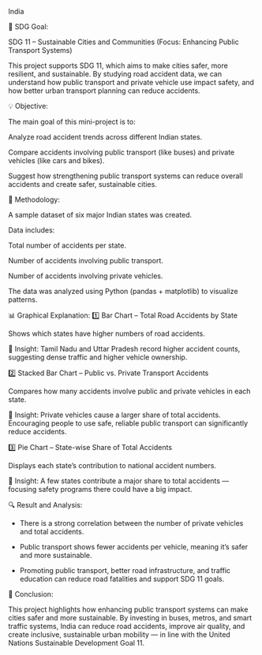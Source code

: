 India

🎯 SDG Goal:

SDG 11 – Sustainable Cities and Communities
(Focus: Enhancing Public Transport Systems)

This project supports SDG 11, which aims to make cities safer, more resilient, and sustainable. By studying road accident data, we can understand how public transport and private vehicle use impact safety, and how better urban transport planning can reduce accidents.

💡 Objective:

The main goal of this mini-project is to:

Analyze road accident trends across different Indian states.

Compare accidents involving public transport (like buses) and private vehicles (like cars and bikes).

Suggest how strengthening public transport systems can reduce overall accidents and create safer, sustainable cities.

🧮 Methodology:

A sample dataset of six major Indian states was created.

Data includes:

Total number of accidents per state.

Number of accidents involving public transport.

Number of accidents involving private vehicles.

The data was analyzed using Python (pandas + matplotlib) to visualize patterns.

📊 Graphical Explanation:
1️⃣ Bar Chart – Total Road Accidents by State

Shows which states have higher numbers of road accidents.

🔹 Insight: Tamil Nadu and Uttar Pradesh record higher accident counts, suggesting dense traffic and higher vehicle ownership.

2️⃣ Stacked Bar Chart – Public vs. Private Transport Accidents

Compares how many accidents involve public and private vehicles in each state.

🔹 Insight:
Private vehicles cause a larger share of total accidents.
Encouraging people to use safe, reliable public transport can significantly reduce accidents.

3️⃣ Pie Chart – State-wise Share of Total Accidents

Displays each state’s contribution to national accident numbers.

🔹 Insight:
A few states contribute a major share to total accidents — focusing safety programs there could have a big impact.

🔍 Result and Analysis:

* There is a strong correlation between the number of private vehicles and total accidents.

* Public transport shows fewer accidents per vehicle, meaning it’s safer and more sustainable.

* Promoting public transport, better road infrastructure, and traffic education can reduce road fatalities and support SDG 11 goals.

🏁 Conclusion:

This project highlights how enhancing public transport systems can make cities safer and more sustainable.
By investing in buses, metros, and smart traffic systems, India can reduce road accidents, improve air quality, and create inclusive, sustainable urban mobility — in line with the United Nations Sustainable Development Goal 11.
